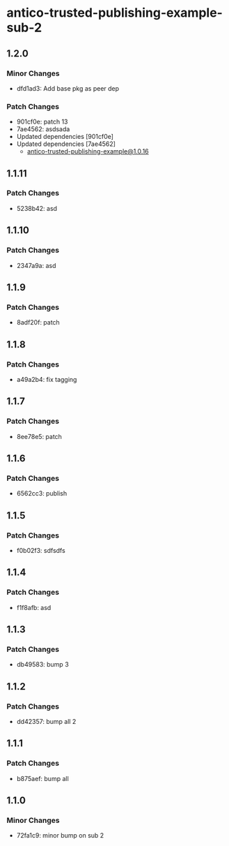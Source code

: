 # antico-trusted-publishing-example-sub-2

## 1.2.0

### Minor Changes

- dfd1ad3: Add base pkg as peer dep

### Patch Changes

- 901cf0e: patch 13
- 7ae4562: asdsada
- Updated dependencies [901cf0e]
- Updated dependencies [7ae4562]
  - antico-trusted-publishing-example@1.0.16

## 1.1.11

### Patch Changes

- 5238b42: asd

## 1.1.10

### Patch Changes

- 2347a9a: asd

## 1.1.9

### Patch Changes

- 8adf20f: patch

## 1.1.8

### Patch Changes

- a49a2b4: fix tagging

## 1.1.7

### Patch Changes

- 8ee78e5: patch

## 1.1.6

### Patch Changes

- 6562cc3: publish

## 1.1.5

### Patch Changes

- f0b02f3: sdfsdfs

## 1.1.4

### Patch Changes

- f1f8afb: asd

## 1.1.3

### Patch Changes

- db49583: bump 3

## 1.1.2

### Patch Changes

- dd42357: bump all 2

## 1.1.1

### Patch Changes

- b875aef: bump all

## 1.1.0

### Minor Changes

- 72fa1c9: minor bump on sub 2
